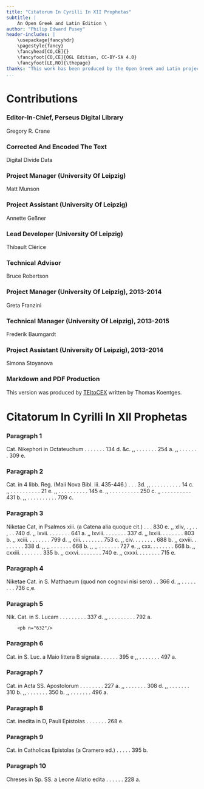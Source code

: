 ```yaml
---
title: "Citatorum In Cyrilli In XII Prophetas"
subtitle: |
	An Open Greek and Latin Edition \ 
author: "Philip Edward Pusey"
header-includes: | 
	\usepackage{fancyhdr}
	\pagestyle{fancy}
	\fancyhead[CO,CE]{}
	\fancyfoot[CO,CE]{OGL Edition, CC-BY-SA 4.0}
	\fancyfoot[LE,RO]{\thepage}
thanks: "This work has been produced by the Open Greek and Latin project through the help of volunteers. See contributions for details."
...
```


# Contributions


### Editor-In-Chief, Perseus Digital Library

Gregory R. Crane  
  
### Corrected And Encoded The Text

Digital Divide Data  
  
### Project Manager (University Of Leipzig)

Matt Munson  
  
### Project Assistant (University Of Leipzig)

Annette Geßner  
  
### Lead Developer (University Of Leipzig)

Thibault Clérice  
  
### Technical Advisor

Bruce Robertson  
  
### Project Manager (University Of Leipzig), 2013-2014

Greta Franzini  
  
### Technical Manager (University Of Leipzig), 2013-2015

Frederik Baumgardt  
  
### Project Assistant (University Of Leipzig), 2013-2014

Simona Stoyanova  
  
### Markdown and PDF Production

This version was produced by [TEItoCEX](https://github.com/ThomasK81/TEItoCEX) written by Thomas Koentges.

# Citatorum In Cyrilli In XII Prophetas

### Paragraph 1

<p>Cat. Nikephori in Octateuchum . . . . . . . 134 d. &amp;c.
          ,, . . . . . . . 254 a.
          ,, . . . . . . . 309 e.</p>


### Paragraph 2

<p>Cat. in 4 libb. Reg. (Maii Nova Bibl. iii. 435-446.) . . . 3d.
          ,, . . . . . . . . . . 14 c.
          ,, . . . . . . . . . . 21 e.
          ,, . . . . . . . . . . 145 e.
          ,, . . . . . . . . . . 250 c.
          ,, . . . . . . . . . . 431 b.
          ,, . . . . . . . . . . 709 c.</p>


### Paragraph 3

<p>Niketae Cat, in Psalmos xiii. (a Catena alia quoque cit.) . . . 830 e.
          ,, xliv, . , . . , . . 740 d.
          ,, lxvii. . . . . . . . 641 a.
          ,, lxviii. . . . . . . . 337 d.
          ,, lxxiii. . . . . . . . 803 b.
          ,, xciii. . . . . . . . 799 d.
          ,, ciii. . . . . . . . 753 c.
          ,, civ. . . . . . . . 688 b.
          ,, cxviii. . . . . . . . 338 d.
          ,, ,, . . . . . . . 668 b.
          ,, ,, . . . . . . . 727 e.
          ,, cxx. . . . . . . . 668 b.
          ,, cxxiii. . . . . . . . 335 b.
          ,, cxxvi. . . . . . . . 740 e.
          ,, cxxxi. . . . . . . . 715 e.</p>


### Paragraph 4

<p>Niketae Cat. in S. Matthaeum (quod non cognovi nisi sero) . . 366 d.
          ,, . . . . . . . . 736 c,e.</p>


### Paragraph 5

<p>Nik. Cat. in S. Lucam . . . . . . . . . 337 d.
          ,, . . . . . . . . .  792 a.</p>
        
        <pb n="632"/>


### Paragraph 6

<p>Cat. in S. Luc. a Maio littera Β signata . . . . . . 395 e
          ,, . . . . . . . 497 a.</p>


### Paragraph 7

<p>Cat. in Acta SS. Apostolorum . . . . . . . . 227 a.
          ,, . . . . . . . 308 d.
          ,, . . . . . . . 310 b.
          ,, . . . . . . . 350 b.
          ,, . . . . . . . 496 a.</p>


### Paragraph 8

<p>Cat. inedita in D, Pauli Epistolas . . . . . . . 268 e.</p>


### Paragraph 9

<p>Cat. in Catholicas Epistolas (a Cramero ed.) . . . . . 395 b.</p>


### Paragraph 10

<p>Chreses in Sp. SS. a Leone Allatio edita . . . . . . 228 a.</p>

